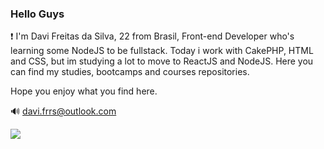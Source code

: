 ### Hello Guys

<!--
**freitasDavi/freitasDavi** is a ✨ _special_ ✨ repository because its `README.md` (this file) appears on your GitHub profile. -->
     
❗️    I'm Davi Freitas da Silva, 22 from Brasil, Front-end Developer who's learning some NodeJS to be fullstack. Today i work with CakePHP, HTML and CSS, but im studying a lot to move to ReactJS and NodeJS.
   Here you can find my studies, bootcamps and courses repositories. 

Hope you enjoy what you find here.


🔊 davi.frrs@outlook.com

![](https://komarev.com/ghpvc/?username=freitasDavi)
